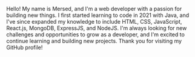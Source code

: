Hello! My name is Mersed, and I'm a web developer with a passion for building new things. I first started learning to code in 2021 with Java, and I've since expanded my knowledge to include HTML, CSS, JavaScript, React.js, MongoDB, ExpressJS, and NodeJS. I'm always looking for new challenges and opportunities to grow as a developer, and I'm excited to continue learning and building new projects. Thank you for visiting my GitHub profile!

